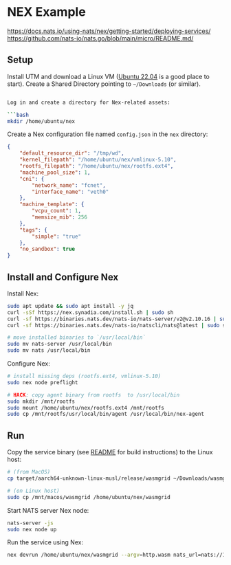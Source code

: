 # NEX Example

<https://docs.nats.io/using-nats/nex/getting-started/deploying-services/>
<https://github.com/nats-io/nats.go/blob/main/micro/README.md/>

## Setup

Install UTM and download a Linux VM ([Ubuntu 22.04](https://mac.getutm.app/gallery/) is a good place to start). 
Create a Shared Directory pointing to `~/Downloads` (or similar).

```bash

Log in and create a directory for Nex-related assets:

```bash
mkdir /home/ubuntu/nex
```

Create a Nex configuration file named `config.json` in the `nex` directory:

```json
{
    "default_resource_dir": "/tmp/wd",
    "kernel_filepath": "/home/ubuntu/nex/vmlinux-5.10",
    "rootfs_filepath": "/home/ubuntu/nex/rootfs.ext4",
    "machine_pool_size": 1,
    "cni": {
        "network_name": "fcnet",
        "interface_name": "veth0"
    },
    "machine_template": {
        "vcpu_count": 1,
        "memsize_mib": 256
    },
    "tags": {
        "simple": "true"
    },
    "no_sandbox": true
}
```

## Install and Configure Nex

Install Nex:

```bash
sudo apt update && sudo apt install -y jq
curl -sSf https://nex.synadia.com/install.sh | sudo sh
curl -sf https://binaries.nats.dev/nats-io/nats-server/v2@v2.10.16 | sudo sh
curl -sf https://binaries.nats.dev/nats-io/natscli/nats@latest | sudo sh

# move installed binaries to `/usr/local/bin`
sudo mv nats-server /usr/local/bin
sudo mv nats /usr/local/bin
```

Configure Nex:

```bash
# install missing deps (rootfs.ext4, vmlinux-5.10)
sudo nex node preflight

# HACK: copy agent binary from rootfs  to /usr/local/bin
sudo mkdir /mnt/rootfs
sudo mount /home/ubuntu/nex/rootfs.ext4 /mnt/rootfs
sudo cp /mnt/rootfs/usr/local/bin/agent /usr/local/bin/nex-agent
```

## Run

Copy the service binary (see [README](README.md) for build instructions) to the Linux 
host:

```bash
# (from MacOS)
cp target/aarch64-unknown-linux-musl/release/wasmgrid ~/Downloads/wasmgrid

# (on Linux host)
sudo cp /mnt/macos/wasmgrid /home/ubuntu/nex/wasmgrid
```

Start NATS server Nex node:

```bash
nats-server -js
sudo nex node up
```

Run the service using Nex:

```bash
nex devrun /home/ubuntu/nex/wasmgrid --argv=http.wasm nats_url=nats://192.168.127.1:4222
```
